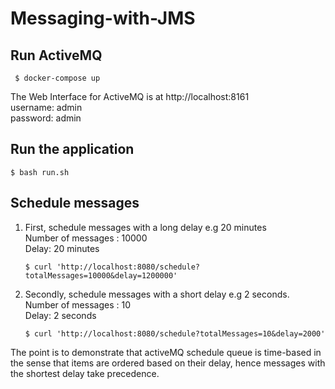 # Messaging-with-JMS

## Run ActiveMQ
```
 $ docker-compose up

```
The Web Interface for ActiveMQ is at http://localhost:8161 <br />
username: admin <br />
password: admin <br />

## Run the application
```
$ bash run.sh
```

## Schedule messages

1. First, schedule messages with a long delay e.g 20 minutes <br />
    Number of messages : 10000 <br />
    Delay: 20 minutes <br />
    ```
    $ curl 'http://localhost:8080/schedule?totalMessages=10000&delay=1200000'
    ```
2. Secondly, schedule messages with a short delay e.g 2 seconds. <br />
    Number of messages : 10 <br />
    Delay: 2 seconds <br />

    ```
    $ curl 'http://localhost:8080/schedule?totalMessages=10&delay=2000'
    ```

The point is to demonstrate that activeMQ schedule queue is time-based in the sense that items are ordered based on their delay, hence messages with the shortest delay take precedence.
